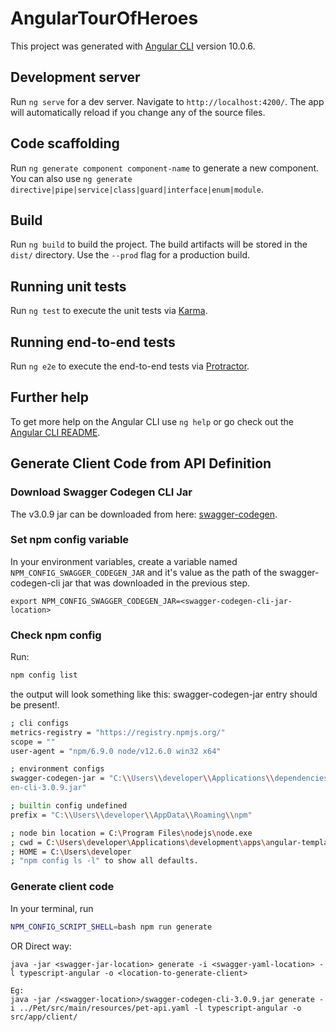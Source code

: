 # AngularTourOfHeroes

This project was generated with [Angular CLI](https://github.com/angular/angular-cli) version 10.0.6.

## Development server

Run `ng serve` for a dev server. Navigate to `http://localhost:4200/`. The app will automatically reload if you change any of the source files.

## Code scaffolding

Run `ng generate component component-name` to generate a new component. You can also use `ng generate directive|pipe|service|class|guard|interface|enum|module`.

## Build

Run `ng build` to build the project. The build artifacts will be stored in the `dist/` directory. Use the `--prod` flag for a production build.

## Running unit tests

Run `ng test` to execute the unit tests via [Karma](https://karma-runner.github.io).

## Running end-to-end tests

Run `ng e2e` to execute the end-to-end tests via [Protractor](http://www.protractortest.org/).

## Further help

To get more help on the Angular CLI use `ng help` or go check out the [Angular CLI README](https://github.com/angular/angular-cli/blob/master/README.md).


## Generate Client Code from API Definition

### Download Swagger Codegen CLI Jar

The v3.0.9 jar can be downloaded from here: [swagger-codegen](https://repo1.maven.org/maven2/io/swagger/codegen/v3/swagger-codegen-cli/3.0.9/swagger-codegen-cli-3.0.9.jar). 

### Set npm config variable

In your environment variables, create a variable named `NPM_CONFIG_SWAGGER_CODEGEN_JAR` and it's value as the path of the swagger-codegen-cli jar that was downloaded in the previous step.

```
export NPM_CONFIG_SWAGGER_CODEGEN_JAR=<swagger-codegen-cli-jar-location>
```

### Check npm config

Run:

```bash
npm config list
```

the output will look something like this: swagger-codegen-jar entry should be present!.

```bash
; cli configs
metrics-registry = "https://registry.npmjs.org/"
scope = ""
user-agent = "npm/6.9.0 node/v12.6.0 win32 x64"

; environment configs
swagger-codegen-jar = "C:\\Users\\developer\\Applications\\dependencies\\swagger-codeg
en-cli-3.0.9.jar"

; builtin config undefined
prefix = "C:\\Users\\developer\\AppData\\Roaming\\npm"

; node bin location = C:\Program Files\nodejs\node.exe
; cwd = C:\Users\developer\Applications\development\apps\angular-template
; HOME = C:\Users\developer
; "npm config ls -l" to show all defaults.

```

### Generate client code
In your terminal, run

```bash
NPM_CONFIG_SCRIPT_SHELL=bash npm run generate
```
OR Direct way: 
``` 
java -jar <swagger-jar-location> generate -i <swagger-yaml-location> -l typescript-angular -o <location-to-generate-client>

Eg:
java -jar /<swagger-location>/swagger-codegen-cli-3.0.9.jar generate -i ../Pet/src/main/resources/pet-api.yaml -l typescript-angular -o src/app/client/
```
